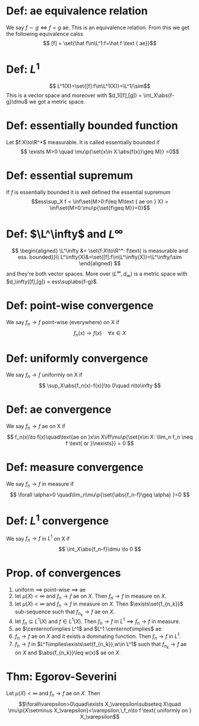 # Def: ae equivalence relation
We say $f\sim g\iff f=g$ ae. This is an equivalence relation. From this we get the following equivalence calss $$ [f] = \set{\hat f\in\L^1:f=\hat f \text { ae}}$$
# Def: $L^1$
$$ L^1(X)=\set{[f]:f\in\L^1(X)}=\L^1/\sim$$
This is a vector space and moreover with $d_1([f],[g]) = \int_X\abs{f-g}\dmu$ we got a metric space.
# Def: essentially bounded function
Let $f:X\to\R^*$ measurable. It is called essentially bounded if 
$$ \exists M>0 \quad \mu\p{\set{x\in X:\abs{f(x)}\geq M}} =0$$
# Def: essential supremum
If $f$ is essentially bounded it is well defined the essential supremum 
$$ess\sup_X f = \inf\set{M>0:f\leq M\text { ae on } X} = \inf\set{M>0:\mu\p{\set{f\geq M}}=0}$$
# Def: $\L^\infty$ and $L^\infty$
$$
\begin{aligned}
\L^\infty &= \set{f:X\to\R^*: f\text{ is measurable and ess. bounded}}\\
 L^\infty(X)&=\set{[f]:f\in\L^\infty(X)}=\L^\infty/\sim
\end{aligned}
$$
and they're both vector spaces. More over $(L^\infty,d_\infty)$ is a metric space with $d_\infty([f],[g]) = ess\sup\abs{f-g}$.
# Def: point-wise convergence
We say $f_n\to f$ point-wise (everywhere) on X if
$$
f_n(x)\to f(x)\quad\forall x\in X
$$

# Def: uniformly convergence
We say $f_n\to f$ uniformly on X if
$$
\sup_X\abs{f_n(x)-f(x)}\to 0\quad n\to\infty
$$

# Def: ae convergence
We say $f_n\to f$ ae on X if
$$
f_n(x)\to f(x)\quad\text{ae on }x\in X\iff\mu\p{\set{x\in X: \lim_n f_n \neq f \text{ or }\nexists}} = 0
$$

# Def: measure convergence
We say $f_n\to f$ in measure if
$$
\forall \alpha>0 \quad\lim_n\mu\p{\set{\abs{f_n-f}\geq \alpha} }=0
$$

# Def: $L^1$ convergence
We say $f_n\to f$ in $L^1$ on X if
$$
\int_X\abs{f_n-f}\dmu \to 0
$$

# Prop. of convergences
1. uniform $\implies$ point-wise $\implies$ ae
2. let $\mu(X)<\infty$ and $f_n\to f$ ae on $X$. Then $f_n\to f$ in measure on $X$.
3. let $\mu(X)<\infty$ and $f_n\to f$ in measure on $X$. Then $\exists\set{f_{n_k}}$ sub-sequence such that $f_{n_k}\to f$ ae on $X$.
4. let $f_{n}\subseteq L^1(X)$ and $f\in L^1(X)$. Then $f_n\to f$ in $L^1\implies f_n\to f$  in measure.
5. ae $\centernot\implies L^1$ and $L^1 \centernot\implies$ ae
6. $f_n\to f$ ae on $X$ and it exists a dominating function. Then $f_n\to f$ in $L^1$.
7. $f_n\to f$ in $L^1\implies\exists\set{f_{n_k}},w\in L^1$ such that $f_{n_k}\to f$ ae on $X$ and $\abs{f_{n_k}}\leq w(x)$ ae on $X$.

# Thm: Egorov-Severini
Let $\mu(X)<\infty$ and $f_n\to f$ ae on $X$. Then $$\forall\varepsilon>0\quad\exists X_\varepsilon\subseteq X\quad \mu\p{X\setminus X_\varepsilon}<\varepsilon,\,f_n\to f \text{ uniformly on } X_\varepsilon$$